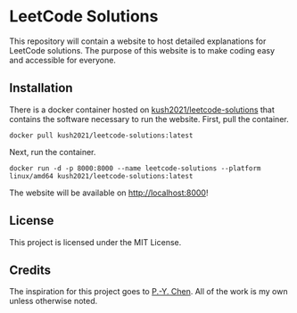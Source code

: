 # LeetCode Solutions

This repository will contain a website to host detailed explanations for LeetCode solutions. The purpose of this website is to make coding easy and accessible for everyone.

## Installation

There is a docker container hosted on [kush2021/leetcode-solutions](https://hub.docker.com/r/kush2021/leetcode-solutions) that contains the software necessary to run the website.
First, pull the container.

```
docker pull kush2021/leetcode-solutions:latest
```

Next, run the container.

```
docker run -d -p 8000:8000 --name leetcode-solutions --platform linux/amd64 kush2021/leetcode-solutions:latest
```

The website will be available on [http://localhost:8000](http://localhost:8000)!

## License

This project is licensed under the MIT License.

## Credits

The inspiration for this project goes to [P.-Y. Chen](https://walkccc.me/LeetCode/). All of the work is my own unless otherwise noted.
